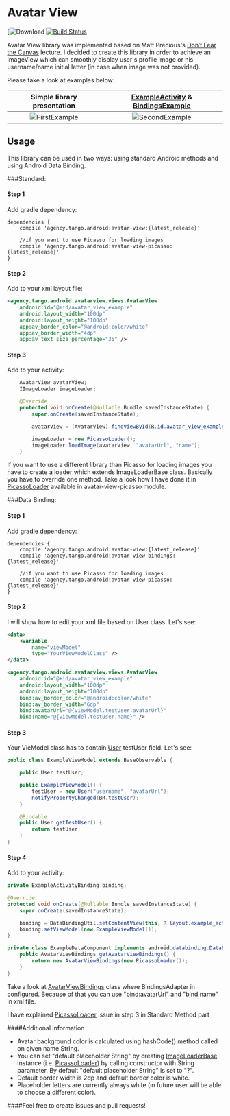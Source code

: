# Avatar View
[![Download](https://api.bintray.com/packages/tangoagency/maven/avatar-view/images/download.svg)
[![Build Status](https://travis-ci.org/TangoAgency/avatar-view.svg?branch=master)](https://travis-ci.org/TangoAgency/avatar-view)

Avatar View library was implemented based on Matt Precious's [Don’t Fear the Canvas][Matt Precious's Lecture] lecture. I decided
to create this library in order to achieve an ImageView which can smoothly display user's profile image or his username/name initial letter (in case
when image was not provided).

Please take a look at examples below:


| Simple library presentation | [ExampleActivity][ExampleActivityNoBindings] & [BindingsExample][ExampleOnBindings]
|:-:|:-:|
| ![FirstExample] | ![SecondExample] |

## Usage

This library can be used in two ways: using standard Android methods and using Android Data Binding.

###Standard:

#### Step 1

Add gradle dependency:
```
dependencies {
    compile 'agency.tango.android:avatar-view:{latest_release}'

    //if you want to use Picasso for loading images
    compile 'agency.tango.android:avatar-view-picasso:{latest_release}'
}
```

#### Step 2

Add to your xml layout file:

```xml
<agency.tango.android.avatarview.views.AvatarView
    android:id="@+id/avatar_view_example"
    android:layout_width="100dp"
    android:layout_height="100dp"
    app:av_border_color="@android:color/white"
    app:av_border_width="4dp"
    app:av_text_size_percentage="35" />
```

#### Step 3

Add to your activity:
```java
    AvatarView avatarView;
    IImageLoader imageLoader;

    @Override
    protected void onCreate(@Nullable Bundle savedInstanceState) {
        super.onCreate(savedInstanceState);

        avatarView = (AvatarView) findViewById(R.id.avatar_view_example);

        imageLoader = new PicassoLoader();
        imageLoader.loadImage(avatarView, "avatarUrl", "name");
    }
```
If you want to use a different library than Picasso for loading images you have to create a loader which
extends ImageLoaderBase class. Basically you have to override one method. Take a look how I have done
it in [PicassoLoader][PicassoLoader] available in avatar-view-picasso module.

###Data Binding:

#### Step 1

Add gradle dependency:
```
dependencies {
    compile 'agency.tango.android:avatar-view:{latest_release}'
    compile 'agency.tango.android:avatar-view-bindings:{latest_release}'

    //if you want to use Picasso for loading images
    compile 'agency.tango.android:avatar-view-picasso:{latest_release}'
}
```

#### Step 2

I will show how to edit your xml file based on User class. Let's see:

```xml
<data>
    <variable
        name="viewModel"
        type="YourViewModelClass" />
</data>

<agency.tango.android.avatarview.views.AvatarView
    android:id="@+id/avatar_view_example"
    android:layout_width="100dp"
    android:layout_height="100dp"
    bind:av_border_color="@android:color/white"
    bind:av_border_width="6dp"
    bind:avatarUrl="@{viewModel.testUser.avatarUrl}"
    bind:name="@{viewModel.testUser.name}" />
```

#### Step 3

Your VieModel class has to contain [User][User] testUser field. Let's see:

```java
public class ExampleViewModel extends BaseObservable {

    public User testUser;

    public ExampleViewModel() {
        testUser = new User("username", "avatarUrl");
        notifyPropertyChanged(BR.testUser);
    }

    @Bindable
    public User getTestUser() {
        return testUser;
    }
}
```

#### Step 4

Add to your activity:

```java
private ExampleActivityBinding binding;

@Override
protected void onCreate(@Nullable Bundle savedInstanceState) {
    super.onCreate(savedInstanceState);

    binding = DataBindingUtil.setContentView(this, R.layout.example_activity, new ExampleDataComponent());
    binding.setViewModel(new ExampleViewModel());
}

private class ExampleDataComponent implements android.databinding.DataBindingComponent {
    public AvatarViewBindings getAvatarViewBindings() {
        return new AvatarViewBindings(new PicassoLoader());
    }
}
```
Take a look at [AvatarViewBindings][AvatarViewBindings] class where BindingsAdapter in configured. Because of that
you can use "bind:avatarUrl" and "bind:name" in xml file.

I have explained [PicassoLoader][PicassoLoader] issue in step 3 in Standard Method part

####Additional information

- Avatar background color is calculated using hashCode() method called on given name String.
- You can set "default placeholder String" by creating [ImageLoaderBase][ImageLoaderBase] instance (i.e. [PicassoLoader][PicassoLoader]) by calling constructor with String parameter.
By default "default placeholder String" is set to "?".
- Default border width is 2dp and default border color is white.
- Placeholder letters are currently always white (in future user will be able to choose a different color).

####Feel free to create issues and pull requests!


 [Matt Precious's Lecture]: <https://www.youtube.com/watch?v=KH8Ldp39TUk>
 [FirstExample]: <https://github.com/TangoAgency/avatar-view/blob/master/images/example1.gif>
 [SecondExample]: <https://github.com/TangoAgency/avatar-view/blob/master/images/example2.gif>
 [PicassoLoader]: <https://github.com/TangoAgency/avatar-view/blob/master/avatar-view/src/main/java/agency/tango/android/avatarview/PicassoLoader.java>
 [ImageLoaderBase]: <https://github.com/TangoAgency/avatar-view/blob/master/avatar-view/src/main/java/agency/tango/android/avatarview/ImageLoaderBase.java>
 [User]:<https://github.com/TangoAgency/avatar-view/blob/master/example-data-binding/src/main/java/agency/tango/android/avatarview/example/model/User.java>
 [AvatarViewBindings]:<https://github.com/TangoAgency/avatar-view/blob/master/avatar-view-bindings/src/main/java/agency/tango/android/avatarviewbindings/bindings/AvatarViewBindings.java>
 [ExampleActivityNoBindings]:<https://github.com/TangoAgency/avatar-view/blob/master/example/src/main/java/agency/tango/android/example/ExampleActivity.java>
 [ExampleOnBindings]:<https://github.com/TangoAgency/avatar-view/blob/master/example-data-binding/src/main/java/agency/tango/android/avatarview/example/viewmodel/ExampleViewModel.java>
